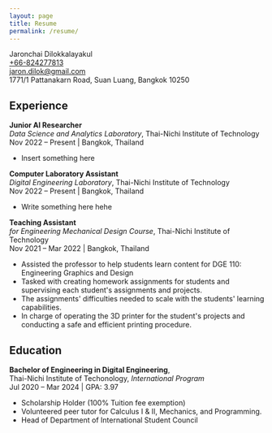 ```yaml
---
layout: page
title: Resume
permalink: /resume/
---
```


Jaronchai Dilokkalayakul\
[+66-824277813][tel]\
[jaron.dilok@gmail.com][mail]\
1771/1 Pattanakarn Road, Suan Luang, Bangkok 10250

[tel]: tel:+66824277813
[mail]: mailto:jaron.dilok@gmail.com

## Experience

**Junior AI Researcher**\
*Data Science and Analytics Laboratory*,
Thai-Nichi Institute of Technology\
Nov 2022 – Present | Bangkok, Thailand

- Insert something here

**Computer Laboratory Assistant**\
*Digital Engineering Laboratory*,
Thai-Nichi Institute of Technology\
Nov 2022 – Present | Bangkok, Thailand

- Write something here hehe

**Teaching Assistant**\
*for Engineering Mechanical Design Course*,
Thai-Nichi Institute of Technology\
Nov 2021 – Mar 2022 | Bangkok, Thailand

- Assisted the professor to help students learn content for DGE 110: Engineering Graphics and Design
- Tasked with creating homework assignments for students and supervising each student's assignments and projects.
- The assignments' difficulties needed to scale with the students' learning capabilities.
- In charge of operating the 3D printer for the student's projects and conducting a safe and efficient printing procedure.

## Education

**Bachelor of Engineering in Digital Engineering**,\
Thai-Nichi Institute of Techonology, *International Program*\
Jul 2020 – Mar 2024 | GPA: 3.97

- Scholarship Holder (100% Tuition fee exemption)
- Volunteered peer tutor for Calculus I & II, Mechanics, and Programming.
- Head of Department of International Student Council

